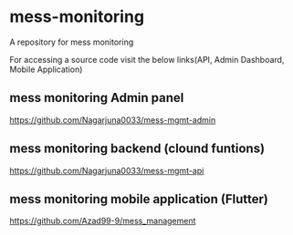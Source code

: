 # mess-monitoring
A repository for mess monitoring

For accessing a source code visit the below links(API, Admin Dashboard, Mobile Application)

## mess monitoring Admin panel

https://github.com/Nagarjuna0033/mess-mgmt-admin

## mess monitoring backend (clound funtions)

https://github.com/Nagarjuna0033/mess-mgmt-api

## mess monitoring mobile application (Flutter)

https://github.com/Azad99-9/mess_management
